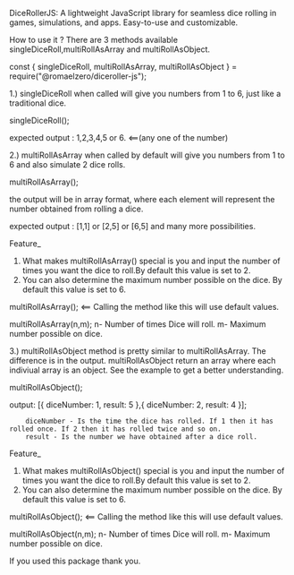 DiceRollerJS: A lightweight JavaScript library for seamless dice rolling in games, simulations, and apps. Easy-to-use and customizable.

How to use it ? 
There are 3 methods available singleDiceRoll,multiRollAsArray and multiRollAsObject.

const { singleDiceRoll, multiRollAsArray, multiRollAsObject } = require("@romaelzero/diceroller-js");


1.) singleDiceRoll when called will give you numbers from 1 to 6, just like a traditional dice.

singleDiceRoll();

expected output : 1,2,3,4,5 or 6. <==(any one of the number)


2.) multiRollAsArray when called by default will give you numbers from 1 to 6 and also simulate 2 dice rolls.

multiRollAsArray();

the output will be in array format, where each element will represent the number obtained from rolling a dice.

expected output : [1,1] or [2,5] or [6,5] and many more possibilities.

Feature_
1) What makes multiRollAsArray() special is you and input the number of times you want the dice to roll.By default this value is set to 2. 
2) You can also determine the maximum number possible on the dice.
By default this value is set to 6.

multiRollAsArray(); <== Calling the method like this will use default   values.

multiRollAsArray(n,m);
n- Number of times Dice will roll.
m- Maximum number possible on dice.


3.) multiRollAsObject method is pretty similar to multiRollAsArray. The difference is in the output. 
multiRollAsObject return an array where each indiviual array is an object. See the example to get a better understanding.

multiRollAsObject();

output: [{
            diceNumber: 1,
            result: 5
          },{
            diceNumber: 2,
            result: 4
        }];

        diceNumber - Is the time the dice has rolled. If 1 then it has  rolled once. If 2 then it has rolled twice and so on.
        result - Is the number we have obtained after a dice roll.

Feature_
1) What makes multiRollAsObject() special is you and input the number of times you want the dice to roll.By default this value is set to 2. 
2) You can also determine the maximum number possible on the dice.
By default this value is set to 6.

multiRollAsObject(); <== Calling the method like this will use default   values.

multiRollAsObject(n,m);
n- Number of times Dice will roll.
m- Maximum number possible on dice.


If you used this package thank you.

